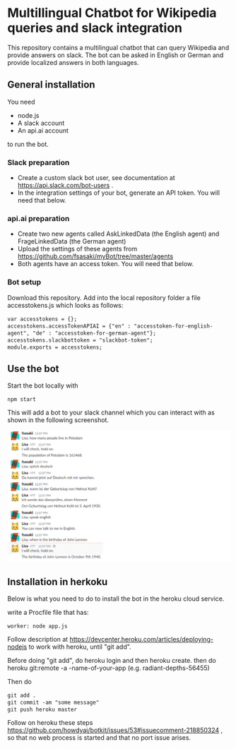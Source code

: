# Multillingual Chatbot for Wikipedia queries and slack integration

This repository contains a multilingual chatbot that can query Wikipedia and provide answers on slack. The bot can be asked in English or German and provide localized answers in both languages.

## General installation

You need 


- node.js
- A slack account
- An api.ai account

to run the bot.

### Slack preparation


- Create a custom slack bot user, see documentation at https://api.slack.com/bot-users .
- In the integration settings of your bot, generate an API token. You will need that below.

### api.ai preparation

- Create two new agents called AskLinkedData (the English agent) and FrageLinkedData (the German agent)
- Upload the settings of these agents from https://github.com/fsasaki/myBot/tree/master/agents
- Both agents have an access token. You will need that below.

### Bot setup

Download this repository. Add into the local repository folder a file accesstokens.js which looks as follows:

```
var accesstokens = {};
accesstokens.accessTokenAPIAI = {"en" : "accesstoken-for-english-agent", "de" : "accesstoken-for-german-agent"};
accesstokens.slackbottoken = "slackbot-token";
module.exports = accesstokens;
```

## Use the bot

Start the bot locally with

```
npm start
```

This will add a bot to your slack channel which you can interact with as shown in the following screenshot.

![Slackbot interaction example](example.png)

## Installation in herkoku

Below is what you need to do to install the bot in the heroku cloud service.

write a Procfile file that has:

```
worker: node app.js
```

Follow description at https://devcenter.heroku.com/articles/deploying-nodejs to work with heroku, until "git add".

Before doing "git add", do heroku login and then heroku create. then do
heroku git:remote -a -name-of-your-app  (e.g. radiant-depths-56455)

Then do
```
git add .
git commit -am "some message"
git push heroku master
```

Follow on heroku these steps https://github.com/howdyai/botkit/issues/53#issuecomment-218850324 , so that no web process is started and that no port issue arises.
